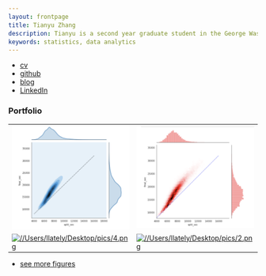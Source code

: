 ```yaml
---
layout: frontpage
title: Tianyu Zhang
description: Tianyu is a second year graduate student in the George Washington University. She currently is persuing the Master's degree in Engineering Management with a focus in Economics, Cost and Finance Engineering.
keywords: statistics, data analytics
---
```


<div class="navbar">
  <div class="navbar-inner">
      <ul class="nav">
          <li><a href="{{ BASE_PATH }}/Users/llately/Desktop/Resume_Tianyu_111b.pdf">cv</a></li>
          <li><a href="https://github.com/tianyuzhanggwu">github</a></li>
          <li><a href="http://kbroman.org/blog">blog</a></li>
          <li><a href="https://https://www.linkedin.com/in/gwu-tianyu-zhang/">LinkedIn</a></li>
      </ul>
  </div>
</div>

### <a name="Portfolio"></a>Portfolio

<table class="wide">
<tr>
  <td class="left">
    <a href="pages/publpics/iplotCorr.html">
        <img src="assets/publpics/1.png" alt="test" title="test"/>
    </a>
  </td>
  <td class="right">
    <a href="pages/publpics/tian2016_fig4.html">
        <img src="assets/publpics/2.png" alt="22" title="22"/>
    </a>
  </td>
</tr>
<tr>
  <td class="left">
    <a href="pages/publpics/samplemixups_fig7.html">
        <img src="//Users/llately/Desktop/pics/4.png" alt="//Users/llately/Desktop/pics/4.png" title="//Users/llately/Desktop/pics/4.png"/>
    </a>
  </td>
  <td class="right">
    <a href="pages/publpics/isletc6_fig4.html">
        <img src="//Users/llately/Desktop/pics/2.png" alt="//Users/llately/Desktop/pics/2.png" title="//Users/llately/Desktop/pics/2.png"/>
    </a>
  </td>
</tr>
</table>

<div class="navbar">
  <div class="navbar-inner">
      <ul class="nav">
          <li><a href="morefigs.html">see more figures</a></li>
      </ul>
  </div>
</div>
